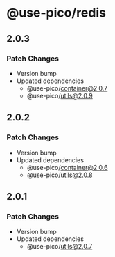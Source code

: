 # @use-pico/redis

## 2.0.3

### Patch Changes

- Version bump
- Updated dependencies
    - @use-pico/container@2.0.7
    - @use-pico/utils@2.0.9

## 2.0.2

### Patch Changes

- Version bump
- Updated dependencies
    - @use-pico/container@2.0.6
    - @use-pico/utils@2.0.8

## 2.0.1

### Patch Changes

- Version bump
- Updated dependencies
    - @use-pico/utils@2.0.7
